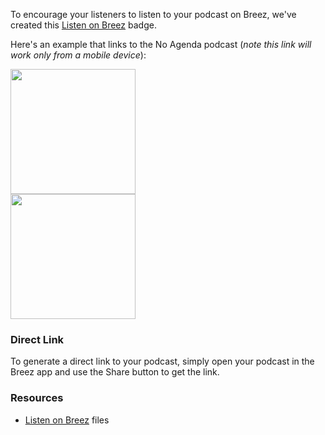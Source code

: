 To encourage your listeners to listen to your podcast on Breez, we've created this [Listen on Breez](https://drive.google.com/file/d/1e50lBqrUt4GNC4TfnhCdckJ4FFFYrTU6/view?usp=drivesdk) badge.

Here's an example that links to the No Agenda podcast (_note this link will work only from a mobile device_):

<a href="https://breez.link/p?feedURL=http%3A%2F%2Ffeed.nashownotes.com%2Frss.xml">
<img src="https://user-images.githubusercontent.com/31890660/125453506-e4031f24-4cee-4f4c-8ca1-6b0683155059.png" width="200">
</a>
<br/>
<a href="https://breez.link/p?feedURL=http%3A%2F%2Ffeed.nashownotes.com%2Frss.xml">
<img src="https://user-images.githubusercontent.com/31890660/125453679-8ce709cd-a719-4658-a918-798f78c228af.png" width="200">
</a>

### Direct Link
To generate a direct link to your podcast, simply open your podcast in the Breez app and use the Share button to get the link.

### Resources
* [Listen on Breez](https://drive.google.com/file/d/1e50lBqrUt4GNC4TfnhCdckJ4FFFYrTU6/view?usp=drivesdk) files